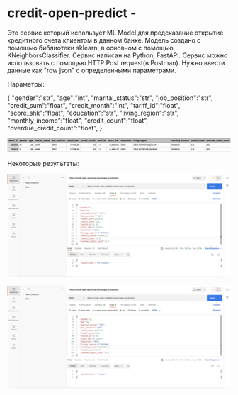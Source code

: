 # credit-open-predict - 
  Это сервис который использует ML Model для предсказание открытие кредитного счета клиентом в данном банке. Модель создано с помощью библиотеки sklearn, 
  в основном с помощью KNeighborsClassifier. 
  Сервис написан на Python, FastAPI. Сервис можно использовать с помощью HTTP Post request(в Postman). Нужно ввести данные как "row json" с определенными 
  параметрами. 
  
  
  Параметры:
  
  {
   "gender":"str",
   "age":"int",
   "marital_status":"str",
   "job_position":"str",
   "credit_sum":"float",
   "credit_month":"int",
   "tariff_id":"float",
   "score_shk":"float",
   "education":"str",
   "living_region":"str",
   "monthly_income":"float",
   "credit_count":"float",
   "overdue_credit_count":"float",
}
  
  ![alt text](https://github.com/sherzodd/credit-open-predict/blob/main/image1.png?raw=true)


  

Некоторые результаты:

![alt text](https://github.com/sherzodd/credit-open-predict/blob/main/image2.png?raw=true)


![alt text](https://github.com/sherzodd/credit-open-predict/blob/main/image3.png?raw=true)
